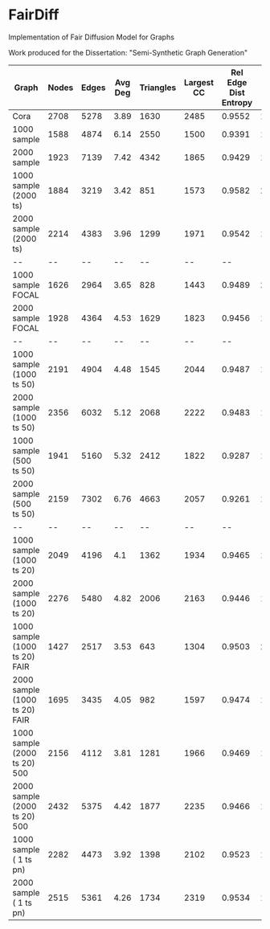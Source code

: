 # FairDiff
Implementation of Fair Diffusion Model for Graphs

Work produced for the Dissertation: "Semi-Synthetic Graph Generation"



| Graph |Nodes| Edges| Avg Deg | Triangles | Largest CC | Rel Edge Dist Entropy | Power Law Exp | Gini Coefficient | IoU*|
| -- |--| --| -- | --| -- | -- | -- | -- |--|
|Cora | 2708 | 5278 | 3.89 | 1630 | 2485 | 0.9552 | 1.9323 | 0.4051| 1|
|1000 sample| 1588 | 4874 | 6.14| 2550 | 1500 | 0.9391 | 1.7116 | 0.4823 | 0.1429 |
|2000 sample| 1923 | 7139 | 7.42 | 4342 | 1865 | 0.9429 | 1.6343 | 0.4847 | 0.1930 | 
|1000 sample (2000 ts) | 1884 | 3219 | 3.42 | 851 | 1573 | 0.9582 | 2.0432 | 0.3968 | 0.4863 |
|2000 sample (2000 ts) | 2214 | 4383 | 3.96 | 1299 | 1971 | 0.9542 | 1.9314 | 0.4186 | 0.5845 |
| -- |--| --| -- | --| -- | -- | -- | -- |--|
|1000 sample  FOCAL | 1626 | 2964 | 3.65 | 828 | 1443 | 0.9489 | 2.022 | 0.4291 | 0.3607 |
|2000 sample FOCAL | 1928 | 4364 | 4.53 | 1629 | 1823 | 0.9456 | 1.8677 | 0.4536 | 0.4230 |
| -- |--| --| -- | --| -- | -- | -- | -- |--|
|1000 sample (1000 ts 50) | 2191 | 4904 | 4.48 | 1545 | 2044 | 0.9487 | 1.8950 | 0.4293 | 0.6975 |
|2000 sample (1000 ts 50)| 2356 | 6032 | 5.12 | 2068 | 2222 | 0.9483 | 1.7741 | 0.4394 | 0.6883 |
|1000 sample (500 ts 50)|1941|5160|5.32|2412|1822|0.9287|1.8165|0.5056|0.4852|
|2000 sample (500 ts 50) |2159|7302|6.76|4663|2057|0.9261|1.7015|0.5233|0.4648|
| -- |--| --| -- | --| -- | -- | -- | -- |--|
|1000 sample (1000 ts 20) |2049|4196|4.1|1362|1934|0.9465|1.9276|0.4381|0.5764|
|2000 sample (1000 ts 20) |2276|5480|4.82|2006|2163|0.9446|1.821|0.4498|0.6170|
|1000 sample (1000 ts 20) FAIR |1427|2517|3.53|643|1304|0.9503|2.045|0.4213|0.3517|
|2000 sample (1000 ts 20) FAIR |1695|3435|4.05|982|1597|0.9474|1.9381|0.4403|0.4151|
|1000 sample (2000 ts 20) 500 |2156|4112|3.81|1281|1966|0.9469|1.9864|0.4333| 0.6316 |
|2000 sample (2000 ts 20) 500 |2432|5375|4.42|1877|2235|0.9466|1.8724|0.4412|0.7048 |
|1000 sample ( 1 ts pn)|2282|4473|3.92|1398|2102|0.9523|1.9391|0.4162| 0.7528|
|2000 sample ( 1 ts pn)|2515|5361|4.26|1734|2319|0.9534|1.8733|0.4173| 0.8274 |